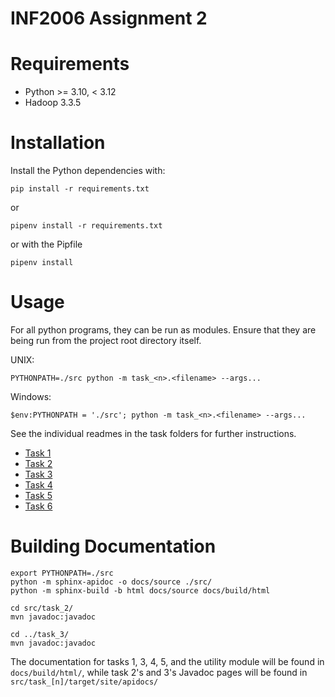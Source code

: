 # INF2006 Assignment 2

# Requirements
- Python >= 3.10, < 3.12
- Hadoop 3.3.5

# Installation
Install the Python dependencies with:
```shell
pip install -r requirements.txt
```
or
```shell
pipenv install -r requirements.txt
```
or with the Pipfile
```shell
pipenv install
```

# Usage
For all python programs, they can be run as modules. Ensure that they are being run from the project root directory itself.

UNIX:
```shell
PYTHONPATH=./src python -m task_<n>.<filename> --args...
```

Windows:
```shell
$env:PYTHONPATH = './src'; python -m task_<n>.<filename> --args...
```

See the individual readmes in the task folders for further instructions.
- [Task 1](/src/task_1/README.md)
- [Task 2](/src/task_2/README.md)
- [Task 3](/src/task_3/README.md)
- [Task 4](/src/task_4/README.md)
- [Task 5](/src/task_5/README.md)
- [Task 6](/src/task_6/README.md)

# Building Documentation
```shell
export PYTHONPATH=./src
python -m sphinx-apidoc -o docs/source ./src/
python -m sphinx-build -b html docs/source docs/build/html

cd src/task_2/
mvn javadoc:javadoc

cd ../task_3/
mvn javadoc:javadoc
```

The documentation for tasks 1, 3, 4, 5, and the utility module will be found in `docs/build/html/`, while task 2's and 3's Javadoc pages will be found in `src/task_[n]/target/site/apidocs/`
